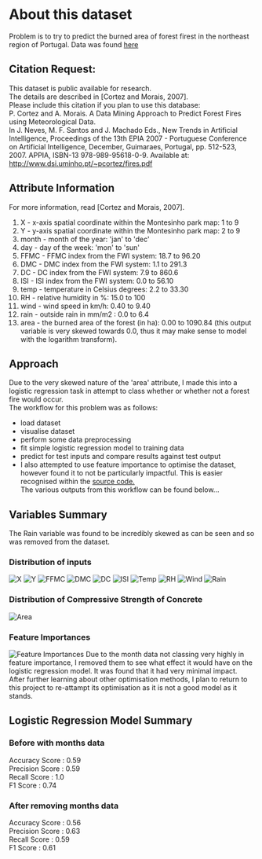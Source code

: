 # About this dataset
Problem is to try to predict the burned area of forest firest in the northeast region of Portugal. 
Data was found [here](https://archive.ics.uci.edu/ml/datasets/forest+fires)  

## Citation Request: 
This dataset is public available for research.  
The details are described in [Cortez and Morais, 2007].  
Please include this citation if you plan to use this database:  
P. Cortez and A. Morais. A Data Mining Approach to Predict Forest Fires using Meteorological Data.  
In J. Neves, M. F. Santos and J. Machado Eds., New Trends in Artificial Intelligence, Proceedings of the 13th EPIA 2007 - Portuguese Conference on Artificial Intelligence, December, Guimaraes, Portugal, pp. 512-523, 2007. APPIA, ISBN-13 978-989-95618-0-9. 
Available at: http://www.dsi.uminho.pt/~pcortez/fires.pdf 

## Attribute Information
For more information, read [Cortez and Morais, 2007]. 
1. X - x-axis spatial coordinate within the Montesinho park map: 1 to 9 
2. Y - y-axis spatial coordinate within the Montesinho park map: 2 to 9 
3. month - month of the year: 'jan' to 'dec' 
4. day - day of the week: 'mon' to 'sun' 
5. FFMC - FFMC index from the FWI system: 18.7 to 96.20 
6. DMC - DMC index from the FWI system: 1.1 to 291.3 
7. DC - DC index from the FWI system: 7.9 to 860.6 
8. ISI - ISI index from the FWI system: 0.0 to 56.10 
9. temp - temperature in Celsius degrees: 2.2 to 33.30 
10. RH - relative humidity in %: 15.0 to 100 
11. wind - wind speed in km/h: 0.40 to 9.40 
12. rain - outside rain in mm/m2 : 0.0 to 6.4 
13. area - the burned area of the forest (in ha): 0.00 to 1090.84 
(this output variable is very skewed towards 0.0, thus it may make 
sense to model with the logarithm transform).

## Approach 
Due to the very skewed nature of the 'area' attribute, I made this into a logistic regression task in attempt to class whether or whether not a forest fire would occur.  
The workflow for this problem was as follows:
- load dataset
- visualise dataset
- perform some data preprocessing
- fit simple logistic regression model to training data
- predict for test inputs and compare results against test output    
- I also attempted to use feature importance to optimise the dataset, however found it to not be particularly impactful. 
This is easier recognised within the [source code.](https://github.com/JanThan/LearningML/blob/master/PredictingForestFires/forestFires2.py)  
The various outputs from this workflow can be found below... 

## Variables Summary
The Rain variable was found to be incredibly skewed as can be seen and so was removed from the dataset. 
### Distribution of inputs
![X](https://github.com/JanThan/LearningML/blob/master/PredictingForestFires/images/X.png)
![Y](https://github.com/JanThan/LearningML/blob/master/PredictingForestFires/images/Y.png)
![FFMC](https://github.com/JanThan/LearningML/blob/master/PredictingForestFires/images/FFMC.png)
![DMC](https://github.com/JanThan/LearningML/blob/master/PredictingForestFires/images/DMC.png)
![DC](https://github.com/JanThan/LearningML/blob/master/PredictingForestFires/images/DC.png)
![ISI](https://github.com/JanThan/LearningML/blob/master/PredictingForestFires/images/ISI.png)
![Temp](https://github.com/JanThan/LearningML/blob/master/PredictingForestFires/images/temp.png)
![RH](https://github.com/JanThan/LearningML/blob/master/PredictingForestFires/images/RH.png)
![Wind](https://github.com/JanThan/LearningML/blob/master/PredictingForestFires/images/wind.png)
![Rain](https://github.com/JanThan/LearningML/blob/master/PredictingForestFires/images/rain.png)
### Distribution of Compressive Strength of Concrete
![Area](https://github.com/JanThan/LearningML/blob/master/PredictingForestFires/images/area.png)

### Feature Importances
![Feature Importances](https://github.com/JanThan/LearningML/blob/master/PredictingForestFires/images/Feature%20Importances.png)
Due to the month data not classing very highly in feature importance, I removed them to see what effect it would have on the logistic regression model. It was found that it had very minimal impact.  
After further learning about other optimisation methods, I plan to return to this project to re-attampt its optimisation as it is not a good model as it stands.

## Logistic Regression Model Summary
### Before with months data  
Accuracy Score : 0.59  
Precision Score : 0.59  
Recall Score : 1.0  
F1 Score : 0.74  
### After removing months data  
Accuracy Score : 0.56  
Precision Score : 0.63  
Recall Score : 0.59  
F1 Score : 0.61  
